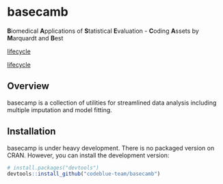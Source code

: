 
<!-- README.md is generated from README.Rmd. Please edit that file -->

# basecamb

**B**iomedical **A**pplications of **S**tatistical **E**valuation -
**C**oding **A**ssets by **M**arquardt and **B**est

[lifecycle](https://img.shields.io/badge/lifecycle-heavy_development-red.svg)

[lifecycle](https://img.shields.io/badge/license-GPL_3-blue.svg)

## Overview

basecamp is a collection of utilities for streamlined data analysis
including multiple imputation and model fitting.

## Installation

basecamp is under heavy development. There is no packaged version on
CRAN. However, you can install the development version:

``` r
# install.packages("devtools")
devtools::install_github("codeblue-team/basecamb")
```
